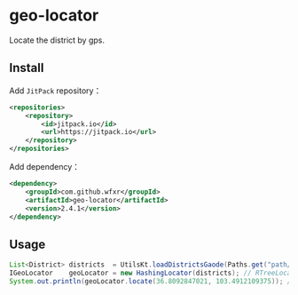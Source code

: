 # geo-locator

Locate the district by gps.

## Install

Add `JitPack` repository：
```xml
<repositories>
    <repository>
        <id>jitpack.io</id>
        <url>https://jitpack.io</url>
    </repository>
</repositories>
```
Add dependency：
```xml
<dependency>
    <groupId>com.github.wfxr</groupId>
    <artifactId>geo-locator</artifactId>
    <version>2.4.1</version>
</dependency>
```

## Usage
```java
List<District> districts  = UtilsKt.loadDistrictsGaode(Paths.get("path/to/districts/dir"));
IGeoLocator    geoLocator = new HashingLocator(districts); // RTreeLocator(districts)
System.out.println(geoLocator.locate(36.8092847021, 103.4912109375)); // 中国甘肃省永登县
```
